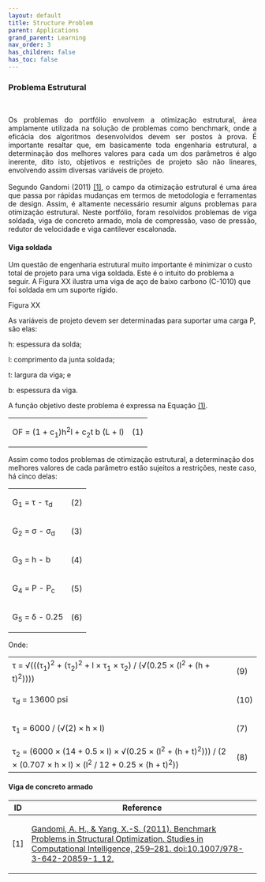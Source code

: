 ```yaml
---
layout: default
title: Structure Problem
parent: Applications
grand_parent: Learning
nav_order: 3
has_children: false
has_toc: false
---
```


<!--Don't delete ths script-->
<script src = "https://polyfill.io/v3/polyfill.min.js?features=es6"></script>
<script id = "MathJax-script" async src="https://cdn.jsdelivr.net/npm/mathjax@3/es5/tex-mml-chtml.js"></script>
<!--Don't delete ths script-->


<h3>Problema Estrutural</h3>

<br>

<p align = "justify">
Os problemas do portfólio envolvem a otimização estrutural, área amplamente utilizada na solução de problemas como benchmark, onde a eficácia dos algoritmos desenvolvidos devem ser postos à prova. É importante resaltar que, em basicamente toda engenharia estrutural, a determinação dos melhores valores para cada um dos parâmetros é algo inerente, dito isto, objetivos e restrições de projeto são não lineares, envolvendo assim diversas variáveis de projeto</a>.
<br><br>
Segundo Gandomi (2011) <a href="#ref1">[1]</a>, o campo da otimização estrutural é uma área que passa por rápidas mudanças em termos de metodologia e ferramentas de design. Assim, é altamente necessário resumir alguns problemas para otimização estrutural. Neste portfólio, foram resolvidos problemas de viga soldada, viga de concreto armado, mola de compressão, vaso de pressão, redutor de velocidade e viga cantilever escalonada.

<h4>Viga soldada</h4>

Um questão de engenharia estrutural muito importante é minimizar o custo total de projeto para uma viga soldada. Este é o intuito do problema a seguir. A Figura XX ilustra uma viga de aço de baixo carbono (C-1010) que foi soldada em um suporte rígido.

Figura XX

As variáveis de projeto devem ser determinadas para suportar uma carga P, são elas:

h: espessura da solda; </p> 
l: comprimento da junta soldada; </p> 
t: largura da viga; e </p> 
b: espessura da viga.

A função objetivo deste problema é expressa na Equação <a href="#eq1">(1)</a>.

<table border = "0" style = "width:100%">
    <tr>
        <td class="equation">OF = (1 + c<sub>1</sub>)h<sup>2</sup>l + c<sub>2</sub>t b (L + l)</td>
        <td class="number"><p id="eq1">(1)</p></td>
    </tr>
</table>

Assim como todos problemas de otimização estrutural, a determinação dos melhores valores de cada parâmetro estão sujeitos a restrições, neste caso, há cinco delas:

<table border = "0" style = "width:100%">
   <tr>
        <td class="equation">G<sub>1</sub> = &tau; - &tau;<sub>d</sub></td>
        <td class="number"><p id="eq2">(2)</p></td>
    </tr>
    <tr>
        <td class="equation">G<sub>2</sub> = &sigma; - &sigma;<sub>d</sub></td>
        <td class="number"><p id="eq3">(3)</p></td>
    </tr>
    <tr>
        <td class="equation">G<sub>3</sub> = h - b</td>
        <td class="number"><p id="eq4">(4)</p></td>
    </tr>
    <tr>
        <td class="equation">G<sub>4</sub> = P - P<sub>c</sub></td>
        <td class="number"><p id="eq5">(5)</p></td>
    </tr>
    <tr>
        <td class="equation">G<sub>5</sub> = &delta; - 0.25</td>
        <td class="number"><p id="eq6">(6)</p></td>
    </tr>
</table>
<p align = "justify">
   Onde:
<table border="0">
    <tr>
        <td class="equation">
            τ = √(((τ<sub>1</sub>)<sup>2</sup> + (τ<sub>2</sub>)<sup>2</sup> + l &times; τ<sub>1</sub> &times; τ<sub>2</sub>) /
            (√(0.25 &times; (l<sup>2</sup> + (h + t)<sup>2</sup>))))
        </td>
        <td class="number"><p id="eq9">(9)</p></td>
    </tr>
    <tr>
        <td class="equation">
            τ<sub>d</sub> = 13600 psi
        </td>
        <td class="number"><p id="eq10">(10)</p></td>
    </tr>
    <tr>
        <td class="equation">
            τ<sub>1</sub> = 6000 / (√(2) &times; h &times; l)
        </td>
        <td class="number"><p id="eq7">(7)</p></td>
    </tr>
    <tr>
        <td class="equation">
            τ<sub>2</sub> = (6000 &times; (14 + 0.5 &times; l) &times; √(0.25 &times; (l<sup>2</sup> + (h + t)<sup>2</sup>))) /
            (2 &times; (0.707 &times; h &times; l) &times; (l<sup>2</sup> / 12 + 0.25 &times; (h + t)<sup>2</sup>))
        </td>
        <td class="number"><p id="eq8">(8)</p></td>
    </tr>
</table>

<h4>Viga de concreto armado</h4>







<table>
    <thead>
        <tr>
            <th>ID</th>
            <th>Reference</th>
        </tr>
    </thead>
    <tbody>
        <tr>
            <td><p align = "center" id = "ref1">[1]</p></td>
            <td><p align = "left"><a href= "https://link.springer.com/chapter/10.1007/978-3-642-20859-1_12" target="_blank" rel="noopener noreferrer">Gandomi, A. H., & Yang, X.-S. (2011). Benchmark Problems in Structural Optimization. Studies in Computational Intelligence, 259–281. doi:10.1007/978-3-642-20859-1_12.</a></p></td>
        </tr>
